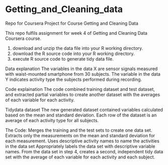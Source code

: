# Getting_and_Cleaning_data
Repo for Coursera Project for Course Getting and Cleaning Data

This repo fulfils assignment for week 4 of Getting and Cleaning Data Coursera course.

1. download and unzip the data file into your R working directory.
2. download the R source code into your R working directory.
3. execute R source code to generate tidy data file.

Data explanation
The variables in the data X are sensor signals measured with waist-mounted smartphone from 30 subjects. The variable in the data Y indicates activity type the subjects performed during recording.

Code explaination
The code combined training dataset and test dataset, and extracted partial variables to create another dataset with the averages of each variable for each activity.

Tidydata dataset
The new generated dataset contained variables calculated based on the mean and standard deviation. Each row of the dataset is an average of each activity type for all subjects.

The Code:
Merges the training and the test sets to create one data set.
Extracts only the measurements on the mean and standard deviation for each measurement.
Uses descriptive activity names to name the activities in the data set
Appropriately labels the data set with descriptive variable names.
From the data set in step 4, creates a second, independent tidy data set with the average of each variable for each activity and each subject.
